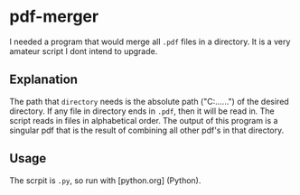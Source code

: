 # pdf-merger
 
I needed a program that would merge all `.pdf` files in a directory. It is a very amateur script I dont intend to upgrade.

## Explanation
The path that `directory` needs is the absolute path ("C:\...\...") of the desired directory. If any file in directory ends in `.pdf`, then it will be read in. The script reads in files in alphabetical order. The output of this program is a singular pdf that is the result of combining all other pdf's in that directory.

## Usage
The scrpit is `.py`, so run with [python.org] (Python). 
